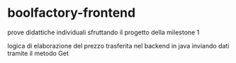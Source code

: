 # boolfactory-frontend
 
prove didattiche individuali sfruttando il progetto della milestone 1 

logica di elaborazione del prezzo trasferita nel backend in java inviando dati tramite il metodo Get
